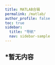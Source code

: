 ```yaml
---
title: MATLAB合辑
permalink: /matlab/
author_profile: false
toc: true
sidebar:
  title: "导航"
  nav: sidebar-sample
---
```


## *暂无内容
